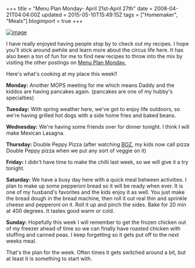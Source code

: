 +++
title = "Menu Plan Monday- April 21st-April 27th"
date = 2008-04-21T04:04:00Z
updated = 2015-05-10T15:49:15Z
tags = ["Homemaker", "Meals"]
blogimport = true 
+++

[![image](http://lifeatthecircus.wordpress.com/files/2008/04/mpm1211.jpg?w=300)](http://lifeatthecircus.files.wordpress.com/2008/04/mpm1211.jpg)  

I have really enjoyed having people stop by to check out my recipes.   I hope you'll stick around awhile and learn more about the circus life here.  It has also been a ton of fun for me to find new recipes to throw into the mix by visiting the other postings on [Menu Plan Monday.](http://orgjunkie.com/2008/04/menu-plan-monday-april-21st.html)  

Here's what's cooking at my place this week!!  

**Monday:** Another MOPS meeting for me which means Daddy and the kiddos are having pancakes again. (pancakes are one of my hubby's specialties)  

**Tuesday:** With spring weather here, we've got to enjoy life outdoors, so we're having grilled hot dogs with a side home fries and baked beans.  

**Wednesday:** We're having some friends over for dinner tonight.  I think I will make Mexican Lasagna.  

**Thursday:** Double Peppy Pizza  (after watching [BOZ](http://www.bozthebear.com/home.asp), my kids now call pizza Double Peppy pizza when we put any sort of veggie on it)  

**Friday:** I didn't have time to make the chilli last week, so we will give it a try tonight.  

**Saturday:** We have a busy day here with a quick meal between activities.  I plan to make up some pepperoni bread so it will be ready when ever.  It is one of my husband's favorites and the kids enjoy it as well.   You just make the bread dough in the bread machine, then roll it out real thin and sprinkle cheese and pepperoni on it.  Roll it up and pinch the sides.  Bake for 20 min at 400 degrees.  It tastes good warm or cold.  

**Sunday:** Hopefully this week I will remember to get the frozen chicken out of my freezer ahead of time so we can finally have roasted chicken with stuffing and canned peas.  I keep forgetting so it gets put off to the next weeks meal.  

That's the plan for the week.  Often times it gets switched around a bit, but at least it is something to start with.
